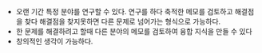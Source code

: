 - 오랜 기간 특정 분야를 연구할 수 있다. 연구를 하다 축적한 메모를 검토하고 해결점을 찾다 해결점을 찾지못하면 다른 문제로 넘어가는  형식으로 가능하다.
- 한 문제를 해결하려고 할때 다른 분야의 메모를 검토하여 융합 지식을 만들 수 있다
- 창의적인 생각이 가능하다.